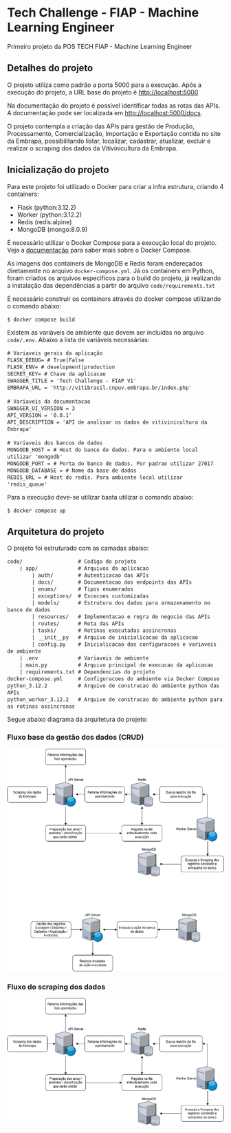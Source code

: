 # Tech Challenge - FIAP - Machine Learning Engineer

Primeiro projeto da POS TECH FIAP - Machine Learning Engineer


## Detalhes do projeto

O projeto utiliza como padrão a porta 5000 para a execução. Após a execução do projeto, a URL base do projeto é [http://localhost:5000](http://localhost:5000) 

Na documentação do projeto é possível identificar todas as rotas das APIs. A documentação pode ser localizada em [http://localhost:5000/docs](http://localhost:5000/docs). 

O projeto contempla a criação das APIs para gestão de Produção, Processamento, Comercialização, Importação e Exportação contida no site da Embrapa, possibilitando listar, localizar, cadastrar, atualizar, excluir e realizar o scraping dos dados da Vitivinicultura da Embrapa.

## Inicialização do projeto

Para este projeto foi utilizado o Docker para criar a infra estrutura, criando 4 containers:
- Flask (python:3.12.2)
- Worker (python:3.12.2)
- Redis  (redis:alpine)
- MongoDB (mongo:8.0.9)

É necessário utilizar o Docker Compose para a execução local do projeto. Veja a [documentação](https://docs.docker.com/compose/) para saber mais sobre o Docker Compose.

As imagens dos containers de MongoDB e Redis foram endereçados diretamente no arquivo `docker-compose.yml`. Já os containers em Python, foram criados os arquivos especificos para o build do projeto, já realizando a instalação das dependências a partir do arquivo `code/requirements.txt`

É necessário construir os containers através do docker compose utilizando o comando abaixo:

```
$ docker compose build
```

Existem as variáveis de ambiente que devem ser incluídas no arquivo `code/.env`. Abaixo a lista de variáveis necessárias:

```
# Variaveis gerais da aplicação
FLASK_DEBUG= # True|False
FLASK_ENV= # development|production
SECRET_KEY= # Chave da aplicacao
SWAGGER_TITLE = 'Tech Challenge - FIAP V1'
EMBRAPA_URL = 'http://vitibrasil.cnpuv.embrapa.br/index.php'

# Variaveis da documentacao
SWAGGER_UI_VERSION = 3
API_VERSION = '0.0.1'
API_DESCRIPTION = 'API de analisar os dados de vitivinicultura da Embrapa'

# Variaveis dos bancos de dados
MONGODB_HOST = # Host do banco de dados. Para o ambiente local utilizar 'mongodb'
MONGODB_PORT = # Porta do banco de dados. Por padrao utilizar 27017
MONGODB_DATABASE = # Nome da base de dados
REDIS_URL = # Host do redis. Para ambiente local utilizar 'redis_queue'
```

Para a execução deve-se utilizar basta utilizar o comando abaixo:

```
$ docker compose up
```

## Arquitetura do projeto

O projeto foi estruturado com as camadas abaixo:

```
code/                  # Codigo do projeto
    | app/             # Arquivos da aplicacao
        | auth/        # Autenticacao das APIs
        | docs/        # Documentacao dos endpoints das APIs
        | enums/       # Tipos enumerados
        | exceptions/  # Excecoes customizadas
        | models/      # Estrutura dos dados para armazenamento no banco de dados
        | resources/   # Implementacao e regra de negocio das APIs
        | routes/      # Rota das APIs
        | tasks/       # Rotinas executadas assincronas
        | __init__py   # Arquivo de inicialicacao da aplicacao
        | config.py    # Inicialicacao das configuracoes e variaveis de ambiente
    | .env             # Variaveis de ambiente
    | main.py          # Arquivo principal de execucao da aplicacao
    | requirements.txt # Dependencias do projeto
docker-compose.yml     # Configuracoes do ambiente via Docker Compose
python_3.12.2          # Arquivo de construcao do ambiente python das APIs
python_worker_3.12.2   # Arquivo de construcao do ambiente python para as rotinas assincronas
```

Segue abaixo diagrama da arquitetura do projeto:


### Fluxo base da gestão dos dados (CRUD)
![TC1.base.png](TC1.base.png)


### Fluxo do scraping dos dados
![TC1.scraping.png](TC1.scraping.png)

